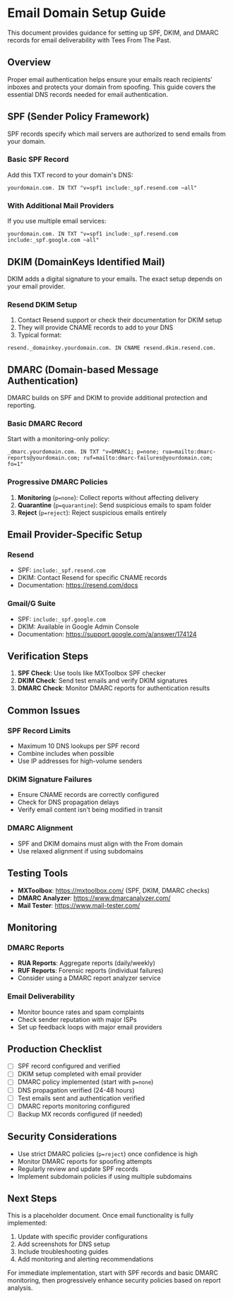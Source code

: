 # Email Domain Setup Guide

This document provides guidance for setting up SPF, DKIM, and DMARC records for email deliverability with Tees From The Past.

## Overview

Proper email authentication helps ensure your emails reach recipients' inboxes and protects your domain from spoofing. This guide covers the essential DNS records needed for email authentication.

## SPF (Sender Policy Framework)

SPF records specify which mail servers are authorized to send emails from your domain.

### Basic SPF Record
Add this TXT record to your domain's DNS:

```
yourdomain.com. IN TXT "v=spf1 include:_spf.resend.com ~all"
```

### With Additional Mail Providers
If you use multiple email services:

```
yourdomain.com. IN TXT "v=spf1 include:_spf.resend.com include:_spf.google.com ~all"
```

## DKIM (DomainKeys Identified Mail)

DKIM adds a digital signature to your emails. The exact setup depends on your email provider.

### Resend DKIM Setup
1. Contact Resend support or check their documentation for DKIM setup
2. They will provide CNAME records to add to your DNS
3. Typical format:
```
resend._domainkey.yourdomain.com. IN CNAME resend.dkim.resend.com.
```

## DMARC (Domain-based Message Authentication)

DMARC builds on SPF and DKIM to provide additional protection and reporting.

### Basic DMARC Record
Start with a monitoring-only policy:

```
_dmarc.yourdomain.com. IN TXT "v=DMARC1; p=none; rua=mailto:dmarc-reports@yourdomain.com; ruf=mailto:dmarc-failures@yourdomain.com; fo=1"
```

### Progressive DMARC Policies
1. **Monitoring** (`p=none`): Collect reports without affecting delivery
2. **Quarantine** (`p=quarantine`): Send suspicious emails to spam folder
3. **Reject** (`p=reject`): Reject suspicious emails entirely

## Email Provider-Specific Setup

### Resend
- SPF: `include:_spf.resend.com`
- DKIM: Contact Resend for specific CNAME records
- Documentation: https://resend.com/docs

### Gmail/G Suite
- SPF: `include:_spf.google.com`
- DKIM: Available in Google Admin Console
- Documentation: https://support.google.com/a/answer/174124

## Verification Steps

1. **SPF Check**: Use tools like MXToolbox SPF checker
2. **DKIM Check**: Send test emails and verify DKIM signatures
3. **DMARC Check**: Monitor DMARC reports for authentication results

## Common Issues

### SPF Record Limits
- Maximum 10 DNS lookups per SPF record
- Combine includes when possible
- Use IP addresses for high-volume senders

### DKIM Signature Failures
- Ensure CNAME records are correctly configured
- Check for DNS propagation delays
- Verify email content isn't being modified in transit

### DMARC Alignment
- SPF and DKIM domains must align with the From domain
- Use relaxed alignment if using subdomains

## Testing Tools

- **MXToolbox**: https://mxtoolbox.com/ (SPF, DKIM, DMARC checks)
- **DMARC Analyzer**: https://www.dmarcanalyzer.com/
- **Mail Tester**: https://www.mail-tester.com/

## Monitoring

### DMARC Reports
- **RUA Reports**: Aggregate reports (daily/weekly)
- **RUF Reports**: Forensic reports (individual failures)
- Consider using a DMARC report analyzer service

### Email Deliverability
- Monitor bounce rates and spam complaints
- Check sender reputation with major ISPs
- Set up feedback loops with major email providers

## Production Checklist

- [ ] SPF record configured and verified
- [ ] DKIM setup completed with email provider
- [ ] DMARC policy implemented (start with `p=none`)
- [ ] DNS propagation verified (24-48 hours)
- [ ] Test emails sent and authentication verified
- [ ] DMARC reports monitoring configured
- [ ] Backup MX records configured (if needed)

## Security Considerations

- Use strict DMARC policies (`p=reject`) once confidence is high
- Monitor DMARC reports for spoofing attempts
- Regularly review and update SPF records
- Implement subdomain policies if using multiple subdomains

## Next Steps

This is a placeholder document. Once email functionality is fully implemented:

1. Update with specific provider configurations
2. Add screenshots for DNS setup
3. Include troubleshooting guides
4. Add monitoring and alerting recommendations

For immediate implementation, start with SPF records and basic DMARC monitoring, then progressively enhance security policies based on report analysis.